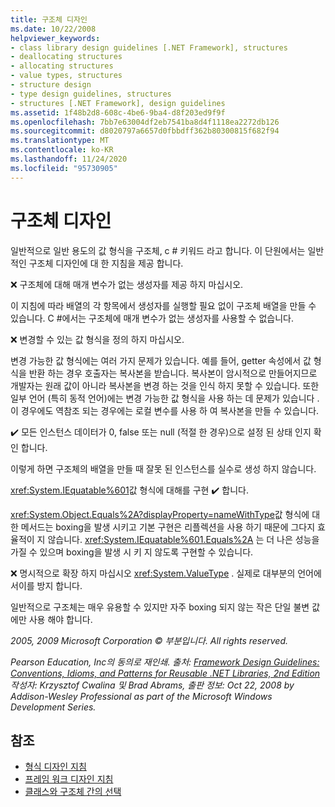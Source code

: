 ```yaml
---
title: 구조체 디자인
ms.date: 10/22/2008
helpviewer_keywords:
- class library design guidelines [.NET Framework], structures
- deallocating structures
- allocating structures
- value types, structures
- structure design
- type design guidelines, structures
- structures [.NET Framework], design guidelines
ms.assetid: 1f48b2d8-608c-4be6-9ba4-d8f203ed9f9f
ms.openlocfilehash: 7bb7e63004df2eb7541ba8d4f1118ea2272db126
ms.sourcegitcommit: d8020797a6657d0fbbdff362b80300815f682f94
ms.translationtype: MT
ms.contentlocale: ko-KR
ms.lasthandoff: 11/24/2020
ms.locfileid: "95730905"
---
```

# <a name="struct-design"></a>구조체 디자인

일반적으로 일반 용도의 값 형식을 구조체, c # 키워드 라고 합니다. 이 단원에서는 일반적인 구조체 디자인에 대 한 지침을 제공 합니다.

 ❌ 구조체에 대해 매개 변수가 없는 생성자를 제공 하지 마십시오.

 이 지침에 따라 배열의 각 항목에서 생성자를 실행할 필요 없이 구조체 배열을 만들 수 있습니다. C #에서는 구조체에 매개 변수가 없는 생성자를 사용할 수 없습니다.

 ❌ 변경할 수 있는 값 형식을 정의 하지 마십시오.

 변경 가능한 값 형식에는 여러 가지 문제가 있습니다. 예를 들어, getter 속성에서 값 형식을 반환 하는 경우 호출자는 복사본을 받습니다. 복사본이 암시적으로 만들어지므로 개발자는 원래 값이 아니라 복사본을 변경 하는 것을 인식 하지 못할 수 있습니다. 또한 일부 언어 (특히 동적 언어)에는 변경 가능한 값 형식을 사용 하는 데 문제가 있습니다 .이 경우에도 역참조 되는 경우에는 로컬 변수를 사용 하 여 복사본을 만들 수 있습니다.

 ✔️ 모든 인스턴스 데이터가 0, false 또는 null (적절 한 경우)으로 설정 된 상태 인지 확인 합니다.

 이렇게 하면 구조체의 배열을 만들 때 잘못 된 인스턴스를 실수로 생성 하지 않습니다.

 <xref:System.IEquatable%601>값 형식에 대해를 구현 ✔️ 합니다.

 <xref:System.Object.Equals%2A?displayProperty=nameWithType>값 형식에 대 한 메서드는 boxing을 발생 시키고 기본 구현은 리플렉션을 사용 하기 때문에 그다지 효율적이 지 않습니다. <xref:System.IEquatable%601.Equals%2A> 는 더 나은 성능을 가질 수 있으며 boxing을 발생 시 키 지 않도록 구현할 수 있습니다.

 ❌ 명시적으로 확장 하지 마십시오 <xref:System.ValueType> . 실제로 대부분의 언어에서이를 방지 합니다.

 일반적으로 구조체는 매우 유용할 수 있지만 자주 boxing 되지 않는 작은 단일 불변 값에만 사용 해야 합니다.

 *2005, 2009 Microsoft Corporation © 부분입니다. All rights reserved.*

 *Pearson Education, Inc의 동의로 재인쇄. 출처: [Framework Design Guidelines: Conventions, Idioms, and Patterns for Reusable .NET Libraries, 2nd Edition](https://www.informit.com/store/framework-design-guidelines-conventions-idioms-and-9780321545619) 작성자: Krzysztof Cwalina 및 Brad Abrams, 출판 정보: Oct 22, 2008 by Addison-Wesley Professional as part of the Microsoft Windows Development Series.*

## <a name="see-also"></a>참조

- [형식 디자인 지침](type.md)
- [프레임 워크 디자인 지침](index.md)
- [클래스와 구조체 간의 선택](choosing-between-class-and-struct.md)
